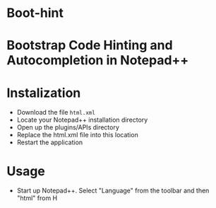 # Boot-hint

<h1>Bootstrap Code Hinting and Autocompletion in Notepad++</h1>
<h1>Instalization</h1>
<ul>
<li>Download the file <code>html.xml</code></li>
<li>Locate your Notepad++ installation directory</li>
<li>Open up the plugins/APIs directory </li>
<li>Replace the html.xml file into this location</li>
<li>Restart the application</li>
</ul>
<h1>Usage</h1>
<ul>
<li>Start up Notepad++. Select "Language" from the toolbar and then "html" from H</li>
</ul>

